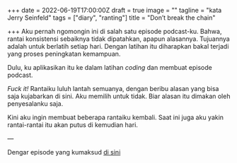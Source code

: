 +++
date = 2022-06-19T17:00:00Z
draft = true
image = ""
tagline = "kata Jerry Seinfeld"
tags = ["diary", "ranting"]
title = "Don’t break the chain"

+++
Aku pernah ngomongin ini di salah satu episode podcast-ku. Bahwa, rantai konsistensi sebaiknya tidak dipatahkan, apapun alasannya. Tujuannya adalah untuk berlatih setiap hari. Dengan latihan itu diharapkan bakal terjadi yang proses peningkatan kemampuan.

Dulu, ku aplikasikan itu ke dalam latihan _coding_ dan membuat episode podcast.

_Fuck it!_ Rantaiku luluh lantah semuanya, dengan beribu alasan yang bisa saja kujabarkan di sini. Aku memilih untuk tidak. Biar alasan itu dimakan oleh penyesalanku saja.

Kini aku ingin membuat beberapa rantaiku kembali. Saat ini juga aku yakin rantai-rantai itu akan putus di kemudian hari.

—

Dengar episode yang kumaksud [di sini](https://anchor.fm/dekadensiotak/episodes/4--Jangan-putusin-rantainya-e2e43t)
